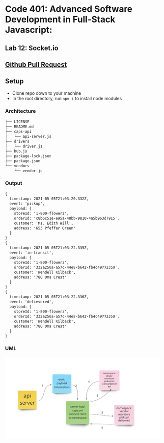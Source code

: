 # Code 401: Advanced Software Development in Full-Stack Javascript:

## Lab 12: Socket.io

## [Github Pull Request](https://github.com/nickibaldwin/caps/pull/4)

## Setup

- Clone repo down to your machine
- In the root directory, run `npm i` to install node modules

### Architecture

```git
├── LICENSE
├── README.md
├── caps-api
│   └── api-server.js
├── drivers
│   └── driver.js
├── hub.js
├── package-lock.json
├── package.json
└── vendors
    └── vendor.js
```

### Output

```git
{
  timestamp: 2021-05-05T21:03:20.332Z,
  event: 'pickup',
  payload: {
    storeId: '1-800-flowerz',
    orderId: 'c8b6c51e-e95a-48bb-9810-4a5b963d7915',
    customer: 'Ms. Edith Will',
    address: '653 Pfeffer Green'
  }
}
{
  timestamp: 2021-05-05T21:03:22.335Z,
  event: 'in-transit',
  payload: {
    storeId: '1-800-flowerz',
    orderId: '332a250a-a57c-44e8-b642-fb4c49772350',
    customer: 'Wendell Kilback',
    address: '780 Oma Crest'
  }
}
{
  timestamp: 2021-05-05T21:03:22.336Z,
  event: 'delievered',
  payload: {
    storeId: '1-800-flowerz',
    orderId: '332a250a-a57c-44e8-b642-fb4c49772350',
    customer: 'Wendell Kilback',
    address: '780 Oma Crest'
  }
}
```
### UML

![](2021-05-05-18-33-34.png)

